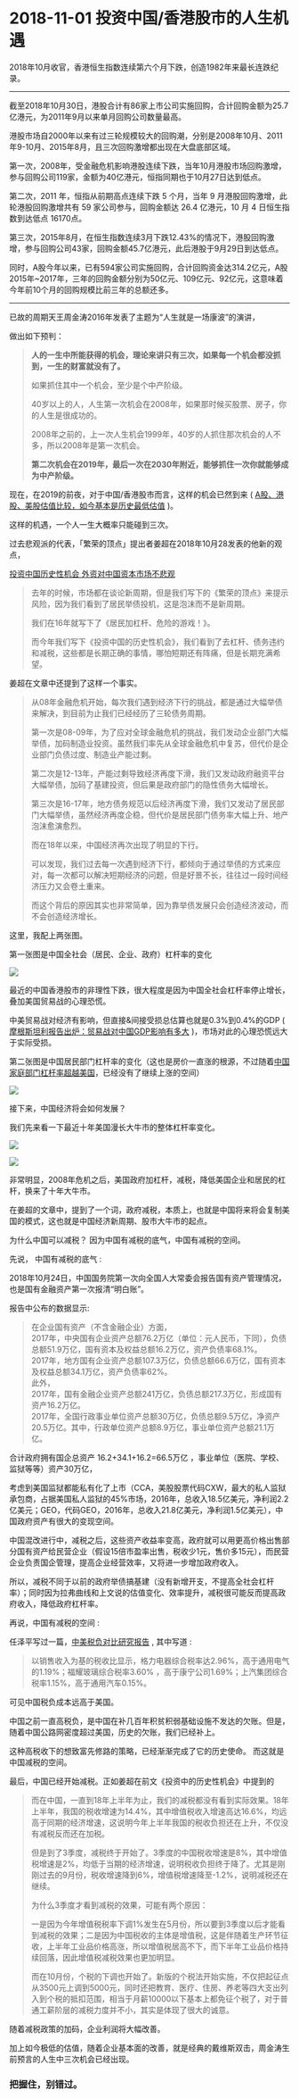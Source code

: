 # 2018-11-01 投资中国/香港股市的人生机遇
2018年10月收官，香港恒生指数连续第六个月下跌，创造1982年来最长连跌纪录。

---

截至2018年10月30日，港股合计有86家上市公司实施回购，合计回购金额为25.7亿港元，为2011年9月以来单月回购公司数量最高。

港股市场自2000年以来有过三轮规模较大的回购潮，分别是2008年10月、2011年9-10月、2015年8月，且三次回购激增都出现在大盘底部区域。

第一次，2008年，受金融危机影响港股连续下跌，当年10月港股市场回购激增，参与回购公司119家，金额为40亿港元，恒指同期也于10月27日达到低点。

第二次，2011 年，恒指从前期高点连续下跌 5 个月，当年 9 月港股回购激增，此轮港股回购激增共有 59 家公司参与，回购金额达 26.4 亿港元，10 月 4 日恒生指数到达低点 16170点。

第三次，2015年8月，在恒生指数连续3月下跌12.43%的情况下，港股回购激增，参与回购公司43家，回购金额45.7亿港元，此后港股于9月29日到达低点。

同时，A股今年以来，已有594家公司实施回购，合计回购资金达314.2亿元，A股2015年~2017年，三年的回购金额分别为50亿元、109亿元、92亿元，这意味着今年前10个月的回购规模比前三年的总额还多。

---

已故的周期天王周金涛2016年发表了主题为“人生就是一场康波”的演讲，

做出如下预判：

> **人的一生中所能获得的机会，理论来讲只有三次，如果每一个机会都没抓到，一生的财富就没有了。**
> 
> 如果抓住其中一个机会，至少是个中产阶级。
> 
> 40岁以上的人，人生第一次机会在2008年，如果那时候买股票、房子，你的人生是很成功的。
> 
> 2008年之前的，上一次人生机会1999年，40岁的人抓住那次机会的人不多，所以2008年是第一次机会。
> 
> **第二次机会在2019年，最后一次在2030年附近，能够抓住一次你就能够成为中产阶级。**

现在，在2019的前夜，对于中国/香港股市而言，这样的机会已然到来 ( [A股、港股、美股估值比较，如今基本是历史最低估值](http://t.cn/EZ1HqOH) )。

这样的机遇，一个人一生大概率只能碰到三次。

过去悲观派的代表，「繁荣的顶点」提出者姜超在2018年10月28发表的他新的观点，

[投资中国历史性机会 外资对中国资本市场不悲观](https://finance.sina.com.cn/stock/stockptd/2018-10-28/doc-ihnaivxp8178512.shtml)

> 去年的时候，市场都在谈论新周期，但是我们写下的《繁荣的顶点》来提示风险，因为我们看到了居民举债投机，这是泡沫而不是新周期。
> 
> 我们在16年就写下了《居民加杠杆、危险的游戏！》。
> 
> 而今年我们写下《投资中国的历史性机会》，我们看到了去杠杆、债务违约和减税，这些都是长期正确的事情，哪怕短期还有阵痛，但是长期充满希望。

姜超在文章中还提到了这样一个事实。

> 从08年金融危机开始，每次我们遇到经济下行的挑战，都是通过大幅举债来解决，到目前为止我们已经经历了三轮债务周期。
> 
> 第一次是08-09年，为了应对全球金融危机的挑战，我们发动企业部门大幅举债，加码制造业投资。虽然我们率先从全球金融危机中复苏，但代价是企业部门负债过度、制造业产能过剩。
> 
> 第二次是12-13年，产能过剩导致经济再度下滑，我们又发动政府融资平台大幅举债，加码了基建投资，但后果是政府部门的隐性债务大幅增长。
> 
> 第三次是16-17年，地方债务规范以后经济再度下滑，我们又发动了居民部门大幅举债，虽然经济再度企稳，但代价是居民部门债务率大幅上升、地产泡沫愈演愈烈。
> 
> 而在18年以来，中国经济再次出现了明显的下行。
> 
> 可以发现，我们过去每一次遇到经济下行，都倾向于通过举债的方式来应对，每一次都可以解决短期经济的问题，但是好景不长，往往过一段时间经济压力又会卷土重来。
> 
> 而这个背后的原因其实也非常简单，因为靠举债发展只会创造经济波动，而不会创造经济增长。

这里，我配上两张图。

第一张图是中国全社会（居民、企业、政府）杠杆率的变化

![](https://p.gu321.com/20181029095723.png)

最近的中国香港股市的非理性下跌，很大程度是因为中国全社会杠杆率停止增长，叠加美国贸易战的心理恐慌。

中美贸易战对经济有影响，但直接&间接受损总估算也就是0.3%到0.4%的GDP ( [摩根斯坦利报告出炉：贸易战对中国GDP影响有多大](http://t.cn/RgzpQp5) )，市场对此的心理恐慌远大于实际受损。

第二张图是中国居民部门杠杆率的变化（这也是房价一直涨的根源，不过随着[中国家庭部门杠杆率超越美国](http://t.cn/EZ1du3n)，已经没有了继续上涨的空间）

![](https://p.gu321.com/20181029095835.png)

接下来，中国经济将会如何发展？

我们先来看一下最近十年美国漫长大牛市的整体杠杆率变化。

![](https://p.gu321.com/20181029100039.png)

![](https://p.gu321.com/20181029101052.png)

非常明显，2008年危机之后，美国政府加杠杆，减税，降低美国企业和居民的杠杆，换来了十年大牛市。

在姜超的文章中，提到了一个词，政府减税，本质上，也就是中国将来将会复制美国的模式，这也就是中国经济新周期、股市大牛市的起点。

为什么中国可以减税？ 因为中国有减税的底气，中国有减税的空间。

先说， 中国有减税的底气 :

2018年10月24日，中国国务院第一次向全国人大常委会报告国有资产管理情况，也是国有金融资产第一次报清“明白账”。

报告中公布的数据显示:

> 在企业国有资产（不含金融企业）方面，  
> 2017年，中央国有企业资产总额76.2万亿（单位：元人民币，下同），负债总额51.9万亿，国有资本及权益总额16.2万亿，资产负债率68.1%。  
> 2017年，地方国有企业资产总额107.3万亿，负债总额66.6万亿，国有资本及权益总额34.1万亿，资产负债率62%。  
> 此外，  
> 2017年，国有金融企业资产总额241万亿，负债总额217.3万亿，形成国有资产16.2万亿。  
> 2017年，全国行政事业单位资产总额30万亿，负债总额9.5万亿，净资产20.5万亿。其中，行政单位资产总额8.9万亿，事业单位资产总额21.1万亿。

合计政府拥有国企总资产 16.2+34.1+16.2=66.5万亿 ，事业单位（医院、学校、监狱等等）资产30万亿，

考虑到美国监狱都能私有化了上市（CCA，美股股票代码CXW，最大的私人监狱承包商，占据美国私人监狱的45%市场，2016年，总收入18.5亿美元，净利润2.2亿美元；GEO，代码GEO，2016年，总收入21.8亿美元，净利润1.5亿美元），中国政府资产有很大的变现空间。

中国混改进行中，减税之后，这些资产收益率变高，政府就可以用更高价格出售部分国有资产给民营企业（假设15倍市盈率出售，税收少1元，售价多15元），而民营企业负责国企管理，提高企业经营效率，又将进一步增加政府收入。

所以，减税不同于以前的政府举债搞基建（没有新增开支，不提高全社会杠杆率）；同时因为拉弗曲线和上文说的估值变化、效率提升，减税很可能反而提高政府收入，降低政府杠杆率。

再说，中国有减税的空间 :

任泽平写过一篇，[中美税负对比研究报告](https://zhuanlan.zhihu.com/p/31799776) , 其中写道 :

> 以销售收入为基的税收比显示，格力电器综合税率达2.96%，高于通用电气的1.19%；福耀玻璃综合税率3.60% ，高于康宁公司1.69%；上汽集团综合税率1.15%，高于通用汽车0.15%。

可见中国税负成本远高于美国。

中国之前一直高税负，是中国在补几百年积贫积弱基础设施不发达的欠账。但是，随着中国公路网密度超过美国，历史的欠账，我们已经补上。

这种高税收下的想致富先修路的策略，已经渐渐完成了它的历史使命。 而这就是中国减税的空间。

最后，中国已经开始减税。正如姜超在前文《投资中的历史性机会》中提到的

> 而在中国，一直到18年上半年为止，我们的减税都没有看到实际效果。18年上半年，我国的税收增速为14.4%，其中增值税收入增速高达16.6%，均远高于同期的经济增速，这说明今年上半年我国的税收负担还在上升，不仅没有减税反而还在加税。
> 
> 但是到了3季度，减税终于开始了。3季度的中国税收增速是8%，其中增值税增速是2%，均低于当期的经济增速，说明税收负担终于降了。尤其是刚刚过去的9月份，税收增速降到6%，增值税增速降至-1.2%，说明减税还在继续。
> 
> 为什么3季度才看到减税的效果，可能有两个原因：
> 
> 一是因为今年增值税税率下调1%发生在5月份，所以要到3季度以后才能看到减税的效果；二是因为中国税收的主体是增值税，这是伴随着生产环节征收，上半年工业品价格高涨，所以增值税居高不下，而下半年工业品价格持续回落，因此增值税减税效果也更加明显。
> 
> 而在10月份，个税的下调也开始了。新版的个税法开始实施，不仅把起征点从3500元上调到5000元，同时还把教育、医疗、住房、养老等四大支出列入到个税的抵扣范围，相当于月薪10000以下基本上都免征个税了，对于普通工薪阶层的减税力度并不小，其实是体现了很大的诚意。

随着减税政策的加码，企业利润将大幅改善。

加上如今极低的估值，随着企业基本面的改善，就是经典的戴维斯双击，周金涛生前预言的人生中三次机会已经出现。

### 把握住，别错过。